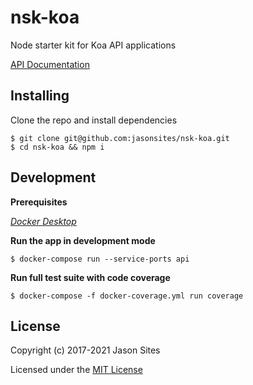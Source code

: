# nsk-koa
Node starter kit for Koa API applications

[API Documentation](./documentation/index.md)

## Installing
Clone the repo and install dependencies
```shell
$ git clone git@github.com:jasonsites/nsk-koa.git
$ cd nsk-koa && npm i
```

## Development
**Prerequisites**

*[Docker Desktop](https://www.docker.com/products/docker-desktop)*

**Run the app in development mode**
```shell
$ docker-compose run --service-ports api
```

**Run full test suite with code coverage**
```shell
$ docker-compose -f docker-coverage.yml run coverage
```

## License
Copyright (c) 2017-2021 Jason Sites

Licensed under the [MIT License](LICENSE.md)
